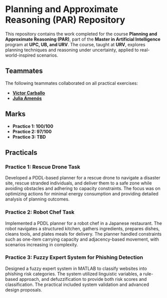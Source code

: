# Planning and Approximate Reasoning (PAR) Repository

This repository contains the work completed for the course **Planning and Approximate Reasoning (PAR)**, part of the **Master in Artificial Intelligence** program at **UPC, UB, and URV**. The course, taught at **URV**, explores planning techniques and reasoning under uncertainty, applied to real-world-inspired scenarios.

## Teammates
The following teammates collaborated on all practical exercises:
- **[Víctor Carballo](https://github.com/Vicara12)**  
- **[Julia Amenós](https://github.com/juliia-a)**

## Marks
- **Practice 1: 100/100**  
- **Practice 2: 97/100**  
- **Practice 3: TBD**

## Practicals

### **Practice 1: Rescue Drone Task**
Developed a PDDL-based planner for a rescue drone to navigate a disaster site, rescue stranded individuals, and deliver them to a safe zone while avoiding obstacles and adhering to capacity constraints. The focus was on optimizing actions for minimal energy consumption and providing detailed analysis of planning outcomes.

### **Practice 2: Robot Chef Task**
Implemented a PDDL planner for a robot chef in a Japanese restaurant. The robot navigates a structured kitchen, gathers ingredients, prepares dishes, cleans tools, and plates meals for delivery. The planner handled constraints such as one-item carrying capacity and adjacency-based movement, with scenarios increasing in complexity.

### **Practice 3: Fuzzy Expert System for Phishing Detection**
Designed a fuzzy expert system in MATLAB to classify websites into phishing risk categories. The system utilized linguistic variables, a rule-based approach, and defuzzification to provide both risk scores and classification. The practical included system validation and advanced design proposals.
